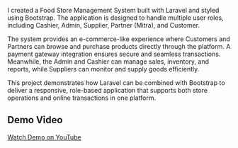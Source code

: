 I created a Food Store Management System built with Laravel and styled using Bootstrap. 
The application is designed to handle multiple user roles, including Cashier, Admin, Supplier, Partner (Mitra), and Customer.

The system provides an e-commerce-like experience where Customers and Partners can browse and purchase products directly through the platform.
A payment gateway integration ensures secure and seamless transactions. 
Meanwhile, the Admin and Cashier can manage sales, inventory, and reports, while Suppliers can monitor and supply goods efficiently.

This project demonstrates how Laravel can be combined with Bootstrap to deliver a responsive, role-based application that supports both store operations and online transactions in one platform.

## Demo Video
[Watch Demo on YouTube](https://drive.google.com/file/d/17g2islBXAaS5mfWa_Ue3BbEXvaL-76wA/view?usp=drive_link)

